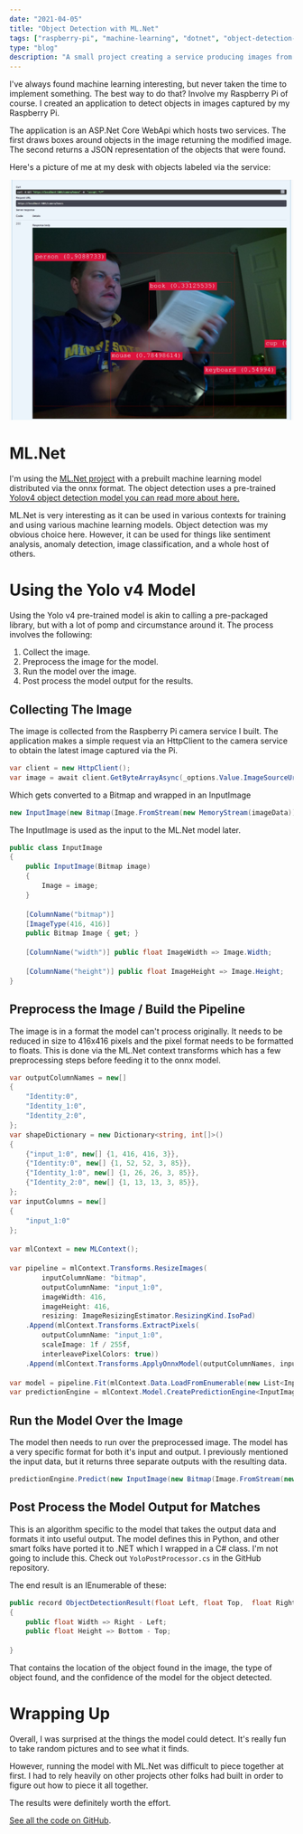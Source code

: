 ```yaml
---
date: "2021-04-05"
title: "Object Detection with ML.Net"
tags: ["raspberry-pi", "machine-learning", "dotnet", "object-detection-with-dot-net-core"]
type: "blog"
description: "A small project creating a service producing images from a Raspberry PI and object detection through machine learning."
---
```


I've always found machine learning interesting, but never taken the time to implement something.
The best way to do that?
Involve my Raspberry Pi of course.
I created an application to detect objects in images captured by my Raspberry Pi.

The application is an ASP.Net Core WebApi which hosts two services.
The first draws boxes around objects in the image returning the modified image.
The second returns a JSON representation of the objects that were found.

Here's a picture of me at my desk with objects labeled via the service:

![Here's me with a bunch of things at my desk.](./images/raspberry-pi-object-detection.jpg)

# ML.Net

I'm using the [ML.Net project](https://dotnet.microsoft.com/apps/machinelearning-ai/ml-dotnet) with a prebuilt machine learning model distributed via the onnx format.
The object detection uses a pre-trained [Yolov4 object detection model you can read more about here.](https://github.com/onnx/models/tree/master/vision/object_detection_segmentation/yolov4)

ML.Net is very interesting as it can be used in various contexts for training and using various machine learning models.
Object detection was my obvious choice here.
However, it can be used for things like sentiment analysis, anomaly detection, image classification, and a whole host of others.

# Using the Yolo v4 Model

Using the Yolo v4 pre-trained model is akin to calling a pre-packaged library, but with a lot of pomp and circumstance around it.
The process involves the following:

1. Collect the image.
2. Preprocess the image for the model.
3. Run the model over the image.
4. Post process the model output for the results.

## Collecting The Image

The image is collected from the Raspberry Pi camera service I built.
The application makes a simple request via an HttpClient to the camera service to obtain the latest image captured via the Pi.

```csharp
var client = new HttpClient();
var image = await client.GetByteArrayAsync(_options.Value.ImageSourceUrl);
```

Which gets converted to a Bitmap and wrapped in an InputImage

```csharp
new InputImage(new Bitmap(Image.FromStream(new MemoryStream(imageData))))
```

The InputImage is used as the input to the ML.Net model later.

```csharp
public class InputImage
{
    public InputImage(Bitmap image)
    {
        Image = image;
    }

    [ColumnName("bitmap")]
    [ImageType(416, 416)]
    public Bitmap Image { get; }

    [ColumnName("width")] public float ImageWidth => Image.Width;

    [ColumnName("height")] public float ImageHeight => Image.Height;
}
```

## Preprocess the Image / Build the Pipeline

The image is in a format the model can't process originally.
It needs to be reduced in size to 416x416 pixels and the pixel format needs to be formatted to floats.
This is done via the ML.Net context transforms which has a few preprocessing steps before feeding it to the onnx model.

```csharp
var outputColumnNames = new[]
{
    "Identity:0",
    "Identity_1:0",
    "Identity_2:0",
};
var shapeDictionary = new Dictionary<string, int[]>()
{
    {"input_1:0", new[] {1, 416, 416, 3}},
    {"Identity:0", new[] {1, 52, 52, 3, 85}},
    {"Identity_1:0", new[] {1, 26, 26, 3, 85}},
    {"Identity_2:0", new[] {1, 13, 13, 3, 85}},
};
var inputColumns = new[]
{
    "input_1:0"
};

var mlContext = new MLContext();

var pipeline = mlContext.Transforms.ResizeImages(
        inputColumnName: "bitmap",
        outputColumnName: "input_1:0",
        imageWidth: 416,
        imageHeight: 416,
        resizing: ImageResizingEstimator.ResizingKind.IsoPad)
    .Append(mlContext.Transforms.ExtractPixels(
        outputColumnName: "input_1:0",
        scaleImage: 1f / 255f,
        interleavePixelColors: true))
    .Append(mlContext.Transforms.ApplyOnnxModel(outputColumnNames, inputColumns, _yoloModelPath, shapeDictionary));

var model = pipeline.Fit(mlContext.Data.LoadFromEnumerable(new List<InputImage>()));
var predictionEngine = mlContext.Model.CreatePredictionEngine<InputImage, YoloOutput>(model);
```

## Run the Model Over the Image

The model then needs to run over the preprocessed image.
The model has a very specific format for both it's input and output.
I previously mentioned the input data, but it returns three separate outputs with the resulting data.

```csharp
predictionEngine.Predict(new InputImage(new Bitmap(Image.FromStream(new MemoryStream(imageData)))));
```

## Post Process the Model Output for Matches

This is an algorithm specific to the model that takes the output data and formats it into useful output.
The model defines this in Python, and other smart folks have ported it to .NET which I wrapped in a C# class.
I'm not going to include this.  Check out `YoloPostProcessor.cs` in the GitHub repository.

The end result is an IEnumerable of these:

```csharp
public record ObjectDetectionResult(float Left, float Top,  float Right, float Bottom, string Label, float Confidence)
{
    public float Width => Right - Left;
    public float Height => Bottom - Top;

}
```

That contains the location of the object found in the image, the type of object found, and the confidence of the model for the object detected.


# Wrapping Up

Overall, I was surprised at the things the model could detect.
It's really fun to take random pictures and to see what it finds.

However, running the model with ML.Net was difficult to piece together at first.
I had to rely heavily on other projects other folks had built in order to figure out how to piece it all together.

The results were definitely worth the effort.

[See all the code on GitHub](https://github.com/jerhon/hs-object-dectection-service).
